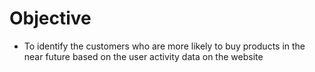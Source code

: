 
# Objective
* To identify the customers who are more likely to buy products in the near future based on the user activity data on the website
